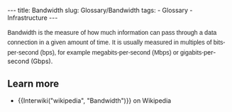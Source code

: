 --- title: Bandwidth slug: Glossary/Bandwidth tags: - Glossary - Infrastructure ---

<span style="color: rgb(37, 37, 37); font-family: sans-serif; line-height: 22.3999996185303px;">Bandwidth is the measure of how much information can pass through a data connection in a given amount of time. It is usually measured in multiples of bits-per-second (bps), for example megabits-per-second (Mbps) or gigabits-p</span>er-second (Gbps).

## Learn more

- {{Interwiki("wikipedia", "Bandwidth")}} on Wikipedia
